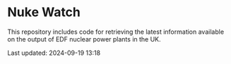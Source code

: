 # Nuke Watch

This repository includes code for retrieving the latest information available on the output of EDF nuclear power plants in the UK.

Last updated: 2024-09-19 13:18
